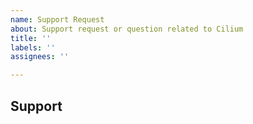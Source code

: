 ```yaml
---
name: Support Request
about: Support request or question related to Cilium
title: ''
labels: ''
assignees: ''

---
```


## Support

<!--

If you have usage questions, please try the [slack
channel](http://cilium.io/slack) and see the [FAQ](https://goo.gl/qG2YmU)
first.

-->
